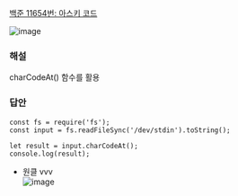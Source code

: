 [백준 11654번: 아스키 코드](https://www.acmicpc.net/problem/11654)  

![image](https://user-images.githubusercontent.com/49461207/179283881-dac3f774-5fa4-4d56-b31a-07b0dacdf9d4.png)  

### 해설
charCodeAt() 함수를 활용  

### 답안
```
const fs = require('fs');
const input = fs.readFileSync('/dev/stdin').toString();

let result = input.charCodeAt();
console.log(result);
```  

+ 원클 vvv  
![image](https://user-images.githubusercontent.com/49461207/179285431-3d85e162-a769-4a6b-8e18-33215c8080df.png)  
